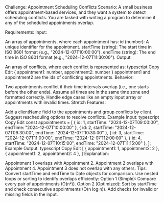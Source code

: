 Challenge: Appointment Scheduling Conflicts
Scenario:
A small business offers appointment-based services, and they want a system to detect scheduling conflicts. You are tasked with writing a program to determine if any of the scheduled appointments overlap.

Requirements:
Input:

An array of appointments, where each appointment has:
id (number): A unique identifier for the appointment.
startTime (string): The start time in ISO 8601 format (e.g., "2024-12-07T10:00:00").
endTime (string): The end time in ISO 8601 format (e.g., "2024-12-07T11:30:00").
Output:

An array of conflicts, where each conflict is represented as:
typescript
Copy
Edit
{ appointment1: number, appointment2: number }
appointment1 and appointment2 are the ids of conflicting appointments.
Behavior:

Two appointments conflict if their time intervals overlap (i.e., one starts before the other ends).
Assume all times are in the same time zone and formatted correctly.
Handle edge cases like an empty input array or appointments with invalid times.
Stretch Features:

Add a clientName field to the appointments and group conflicts by client.
Suggest rescheduling options to resolve conflicts.
Example Input:
typescript
Copy
Edit
const appointments = [
  { id: 1, startTime: "2024-12-07T09:00:00", endTime: "2024-12-07T10:00:00" },
  { id: 2, startTime: "2024-12-07T09:30:00", endTime: "2024-12-07T10:30:00" },
  { id: 3, startTime: "2024-12-07T11:00:00", endTime: "2024-12-07T12:00:00" },
  { id: 4, startTime: "2024-12-07T10:15:00", endTime: "2024-12-07T11:15:00" },
];
Example Output:
typescript
Copy
Edit
[
  { appointment1: 1, appointment2: 2 },
  { appointment1: 2, appointment2: 4 },
]
Explanation:

Appointment 1 overlaps with Appointment 2.
Appointment 2 overlaps with Appointment 4.
Appointment 3 does not overlap with any others.
Tips:
Convert startTime and endTime to Date objects for comparison.
Use nested loops or sorting to identify overlaps efficiently:
Option 1 (Simple): Compare every pair of appointments (O(n²)).
Option 2 (Optimized): Sort by startTime and check consecutive appointments (O(n log n)).
Add checks for invalid or missing fields in the input.